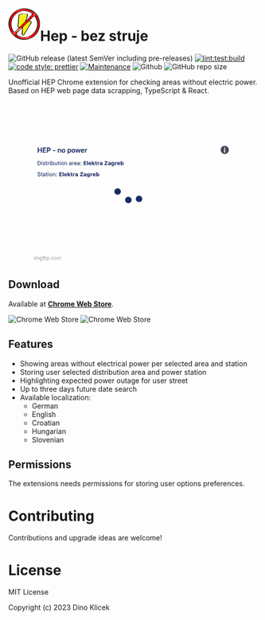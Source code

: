 <img align="left" width="64" height="64" src="https://github.com/dineeek/hep-bez-struje/blob/develop/assets/icons/icon.png" alt="Extension icon">

# Hep - bez struje

![GitHub release (latest SemVer including pre-releases)](https://img.shields.io/github/v/release/dineeek/hep-bez-struje?include_prereleases)
[![lint:test:build](https://github.com/dineeek/hep-bez-struje/actions/workflows/lint-test-build.yml/badge.svg?branch=develop)](https://github.com/dineeek/hep-bez-struje/actions/workflows/lint-test-build.yml)
[![code style: prettier](https://img.shields.io/badge/code_style-prettier-ff69b4.svg?style=flat-square)](https://github.com/prettier/prettier)
[![Maintenance](https://img.shields.io/badge/Maintained%3F-yes-green.svg)](https://GitHub.com/Naereen/StrapDown.js/graphs/commit-activity)
![Github](https://img.shields.io/github/license/dineeek/hep-bez-struje)
![GitHub repo size](https://img.shields.io/github/repo-size/dineeek/hep-bez-struje)

Unofficial HEP Chrome extension for checking areas without electric power. Based
on HEP web page data scrapping, TypeScript & React.

<p align="center">
  <img src="https://github.com/dineeek/hep-bez-struje/blob/develop/assets/screenshots/en/slideshow.gif" alt="Screenshot slideshow" />
</p>

## Download

Available at
[**Chrome Web Store**](https://chrome.google.com/webstore/detail/hep-bez-struje/hahhmkkofmofnadefiadmpmcencoaljf).

![Chrome Web Store](https://img.shields.io/chrome-web-store/users/hahhmkkofmofnadefiadmpmcencoaljf)
![Chrome Web Store](https://img.shields.io/chrome-web-store/stars/hahhmkkofmofnadefiadmpmcencoaljf)

## Features

- Showing areas without electrical power per selected area and station
- Storing user selected distribution area and power station
- Highlighting expected power outage for user street
- Up to three days future date search
- Available localization:
  - German
  - English
  - Croatian
  - Hungarian
  - Slovenian

## Permissions

The extensions needs permissions for storing user options preferences.

# Contributing

Contributions and upgrade ideas are welcome!

# License

MIT License

Copyright (c) 2023 Dino Klicek
